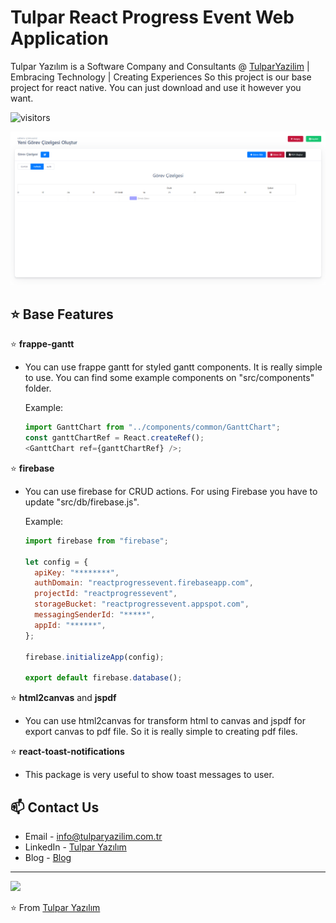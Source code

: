 # Tulpar React Progress Event Web Application

Tulpar Yazılım is a Software Company and Consultants @ [TulparYazilim](https://www.tulparyazilim.com.tr/) | Embracing Technology | Creating Experiences
So this project is our base project for react native. You can just download and use it however you want.

![visitors](https://visitor-badge.glitch.me/badge?page_id=tulpar-react-progress-event-app.tulparyazilim)

 ![Tulpar React Progress Event App Demo](demo.png)

## ⭐️ Base Features

⭐️ **frappe-gantt**

- You can use frappe gantt for styled gantt components. It is really simple to use. You can find some example components on "src/components" folder.

  Example:

  ```javascript
  import GanttChart from "../components/common/GanttChart";
  const ganttChartRef = React.createRef();
  <GanttChart ref={ganttChartRef} />;
  ```

⭐️ **firebase**

- You can use firebase for CRUD actions. For using Firebase you have to update "src/db/firebase.js".

  Example:

  ```javascript
  import firebase from "firebase";

  let config = {
    apiKey: "********",
    authDomain: "reactprogressevent.firebaseapp.com",
    projectId: "reactprogressevent",
    storageBucket: "reactprogressevent.appspot.com",
    messagingSenderId: "*****",
    appId: "******",
  };

  firebase.initializeApp(config);

  export default firebase.database();
  ```

⭐️ **html2canvas** and **jspdf**

- You can use html2canvas for transform html to canvas and jspdf for export canvas to pdf file. So it is really simple to creating pdf files.

⭐️ **react-toast-notifications**

- This package is very useful to show toast messages to user.

## 📫 Contact Us

- Email - [info@tulparyazilim.com.tr](mailto:info@tulparyazilim.com.tr)
- LinkedIn - [Tulpar Yazılım](https://www.linkedin.com/company/tulparyazilim)
- Blog - [Blog](https://www.tulparyazilim.com.tr/blog)

---

<img src="https://www.tulparyazilim.com.tr/img/logo.png" />

⭐️ From [Tulpar Yazılım](https://github.com/tulparyazilim)
